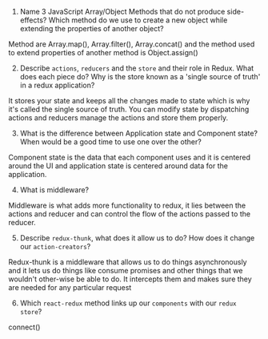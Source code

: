 1.  Name 3 JavaScript Array/Object Methods that do not produce side-effects? Which method do we use to create a new object while extending the properties of another object?

Method are Array.map(), Array.filter(), Array.concat() and the method used to extend properties of another method is Object.assign()

2.  Describe `actions`, `reducers` and the `store` and their role in Redux. What does each piece do? Why is the store known as a 'single source of truth' in a redux application?

It stores your state and keeps all the changes made to state which is why it's called the single source of truth. You can modify state by dispatching actions and reducers manage the actions and store them properly.

3.  What is the difference between Application state and Component state? When would be a good time to use one over the other?

Component state is the data that each component uses and it is centered around the UI and application state is centered around data for the application.


4.  What is middleware?

Middleware is what adds more functionality to redux, it lies between the actions and reducer and can control the flow of the actions passed to the reducer.

5.  Describe `redux-thunk`, what does it allow us to do? How does it change our `action-creators`?

Redux-thunk is a middleware that allows us to do things asynchronously and it lets us do things like consume promises and other things that we wouldn't other-wise be able to do. It intercepts them and makes sure they are needed for any particular request


6.  Which `react-redux` method links up our `components` with our `redux store`?

connect()